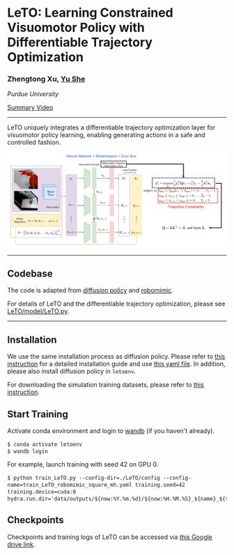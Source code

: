 # LeTO: Learning Constrained Visuomotor Policy with Differentiable Trajectory Optimization 
### Zhengtong Xu, [Yu She](https://www.purduemars.com/home)

_Purdue University_

[Summary Video](https://drive.google.com/file/d/1-Ty2JRg8COrHM_cl0vaj-xSGzjnZOg7L/view?usp=sharing)

---
LeTO uniquely integrates a differentiable trajectory optimization layer for visuomotor policy learning, enabling generating actions in a safe and controlled fashion.

![Teaser](figures/teaser.png)

---

## Codebase

The code is adapted from [diffusion policy](https://github.com/real-stanford/diffusion_policy) and [robomimic](https://github.com/ARISE-Initiative/robomimic).

For details of LeTO and the differentiable trajectory optimization, please see [LeTO/model/LeTO.py](LeTO/model/LeTO.py).

---

## Installation

We use the same installation process as diffusion policy. Please refer to [this instruction](https://github.com/real-stanford/diffusion_policy/blob/main/README.md) for a detailed installation guide and use [this yaml file](conda_environment.yaml). In addition, please also install diffusion policy in `letoenv`.

For downloading the simulation training datasets, please refer to [this instruction](https://github.com/real-stanford/diffusion_policy/blob/main/README.md).

## Start Training

Activate conda environment and login to [wandb](https://wandb.ai) (if you haven't already).
```console
$ conda activate letoenv
$ wandb login
```

For example, launch training with seed 42 on GPU 0.
```console
$ python train_LeTO.py --config-dir=./LeTO/config --config-name=train_LeTO_robomimic_square_mh.yaml training.seed=42 training.device=cuda:0 hydra.run.dir='data/outputs/${now:%Y.%m.%d}/${now:%H.%M.%S}_${name}_${task_name}'
```
## Checkpoints
Checkpoints and training logs of LeTO can be accessed via [this Google drive link](https://drive.google.com/drive/folders/1k9mgGRDWoOkPDWeXKYJW23SVDM11F7Nf?usp=sharing).

